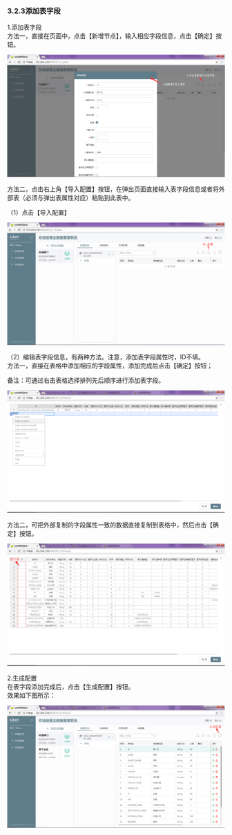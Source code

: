 ### 3.2.3添加表字段

1.添加表字段  
方法一，直接在页面中，点击【新增节点】，输入相应字段信息，点击【确定】按钮。

![](/assets/20171201153356.png)

方法二，点击右上角【导入配置】按钮，在弹出页面直接输入表字段信息或者将外部表（必须与弹出表属性对应）粘贴到此表中。

（1）点击【导入配置】

![](/assets/20171201154554.png)

（2）编辑表字段信息，有两种方法。注意，添加表字段属性时，ID不填。  
方法一，直接在表格中添加相应的字段属性，添加完成后点击【确定】按钮；

备注：可通过右击表格选择排列先后顺序进行添加表字段。

![](/assets/20171204111708.png)

方法二，可把外部复制的字段属性一致的数据直接复制到表格中，然后点击【确定】按钮。

![](/assets/20171204112112.png)

2.生成配置  
在表字段添加完成后，点击【生成配置】按钮。  
效果如下图所示：

![](/assets/20171204112947.png)

